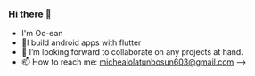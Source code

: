 ### Hi there 👋

- I'm Oc-ean
- 🌱I build android apps with flutter
- 👯 I’m looking forward to collaborate on any projects at hand.
- 📫 How to reach me: michealolatunbosun603@gmail.com
-->



